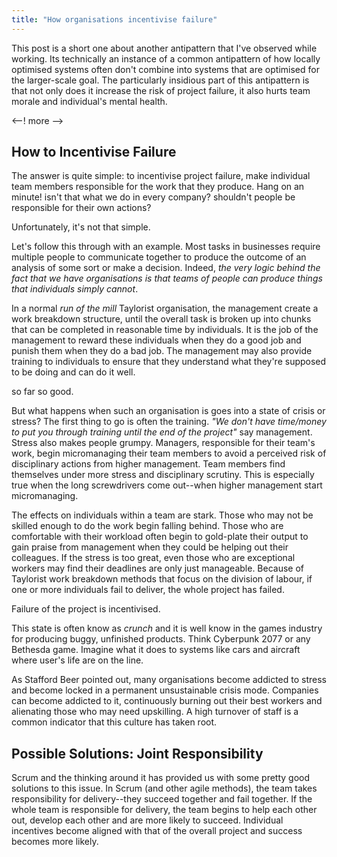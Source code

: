 ```yaml
---
title: "How organisations incentivise failure"
---
```


This post is a short one about another antipattern that I've observed while working. Its technically an instance of a common antipattern of how locally optimised systems often don't combine into systems that are optimised for the larger-scale goal. The particularly insidious part of this antipattern is that not only does it increase the risk of project failure, it also hurts team morale and individual's mental health.

<--! more -->

## How to Incentivise Failure

The answer is quite simple: to incentivise project failure, make individual team members responsible for the work that they produce. Hang on an minute! isn't that what we do in every company? shouldn't people be responsible for their own actions?

Unfortunately, it's not that simple.

Let's follow this through with an example. Most tasks in businesses require multiple people to communicate together to produce the outcome of an analysis of some sort or make a decision. Indeed, *the very logic behind the fact that we have organisations is that teams of people can produce things that individuals simply cannot*. 

In a normal *run of the mill* Taylorist organisation, the management create a work breakdown structure, until the overall task is broken up into chunks that can be completed in reasonable time by individuals. It is the job of the management to reward these individuals when they do a good job and punish them when they do a bad job. The management may also provide training to individuals to ensure that they understand what they're supposed to be doing and can do it well.

so far so good.

But what happens when such an organisation is goes into a state of crisis or stress? The first thing to go is often the training. *"We don't have time/money to put you through training until the end of the project"* say management. Stress also makes people grumpy. Managers, responsible for their team's work, begin micromanaging their team members to avoid a perceived risk of disciplinary actions from higher management. Team members find themselves under more stress and disciplinary scrutiny. This is especially true when the long screwdrivers come out--when higher management start micromanaging.

The effects on individuals within a team are stark. Those who may not be skilled enough to do the work begin falling behind. Those who are comfortable with their workload often begin to gold-plate their output to gain praise from management when they could be helping out their colleagues. If the stress is too great, even those who are exceptional workers may find their deadlines are only just manageable. Because of Taylorist work breakdown methods that focus on the division of labour, if one or more individuals fail to deliver, the whole project has failed.

Failure of the project is incentivised.

This state is often know as *crunch* and it is well know in the games industry for producing buggy, unfinished products. Think Cyberpunk 2077 or any Bethesda game. Imagine what it does to systems like cars and aircraft where user's life are on the line.

As Stafford Beer pointed out, many organisations become addicted to stress and become locked in a permanent unsustainable crisis mode. Companies can become addicted to it, continuously burning out their best workers and alienating those who may need upskilling. A high turnover of staff is a common indicator that this culture has taken root.

## Possible Solutions: Joint Responsibility

Scrum and the thinking around it has provided us with some pretty good solutions to this issue. In Scrum (and other agile methods), the team takes responsibility for delivery--they succeed together and fail together. If the whole team is responsible for delivery, the team begins to help each other out, develop each other and are more likely to succeed. Individual incentives become aligned with that of the overall project and success becomes more likely.
